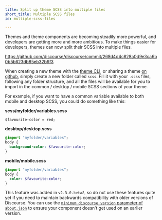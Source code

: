 ```yaml
---
title: Split up theme SCSS into multiple files
short_title: Multiple SCSS files
id: multiple-scss-files

---
```

Themes and theme components are becoming steadily more powerful, and developers are getting more and more ambitious. To make things easier for developers, themes can now split their SCSS into multiple files. 

https://github.com/discourse/discourse/commit/268d4d4c828a0d9e3ca6b0b5b623db85eb32b9f3

When creating a new theme with the [theme CLI](https://meta.discourse.org/t/beginners-guide-to-using-theme-creator-and-theme-cli-to-start-building-a-discourse-theme/108444), or sharing a theme [on github](https://meta.discourse.org/t/structure-of-themes-and-theme-components/60848), simply create a new folder called `scss`. Fill it with your `.scss` files, following any folder structure, and all the files will be available for you to import in the common / desktop / mobile SCSS sections of your theme.

For example, if you want to have a common variable available to both mobile and desktop SCSS, you could do something like this:

**scss/myfolder/variables.scss**
```
$favourite-color = red;
```

**desktop/desktop.scss**
```scss
@import "myfolder/variables";
body {
  background-color: $favourite-color;
}
```

**mobile/mobile.scss**
```scss
@import "myfolder/variables";
body {
  color: $favourite-color;
}
```

This feature was added in `v2.3.0.beta8`, so do not use these features quite yet if you need to maintain backwards compatibility with older versions of Discourse. You can use the [`minimum_discourse_version` parameter of `about.json`](https://meta.discourse.org/t/structure-of-themes-and-theme-components/60848) to ensure your component doesn't get used on an earlier version.
